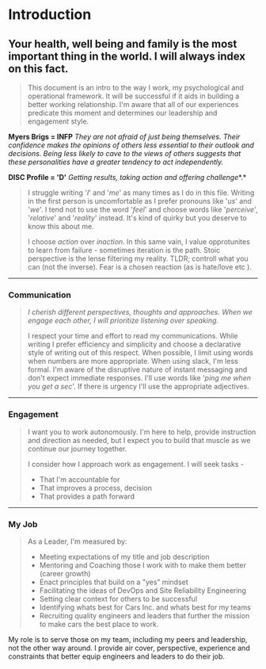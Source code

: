 # Introduction

Your health, well being and family is the most important thing in the world. I will always index on this fact.
---
> This document is an intro to the way I work, my psychological and operational framework. It will be successful if it aids in building a better working relationship. I'm aware that all of our experiences predicate this moment and determines our leadership and engagement style.
>
**Myers Brigs = INFP**
*They are not afraid of just being themselves. Their confidence makes the opinions of others less essential to their outlook and decisions. Being less likely to cave to the views of others suggests that these personalities have a greater tendency to act independently.*
>
**DISC Profile = 'D'**
*Getting results, taking action and offering challenge**.* 
>
> I struggle writing '*I*' and '*me*' as many times as I do in this file. Writing in the first person is uncomfortable as I prefer pronouns like '*us*' and '*we*'. I tend not to use the word '*feel*' and choose words like '*perceive*', '*relative*' and '*reality*' instead. It's kind of quirky but you deserve to know this about me.
>
> I choose *action* over *inaction*. In this same vain, I value opprotunites to learn from failure - sometimes iteration is the path. Stoic perspective is the lense filtering my reality. TLDR; controll what you can (not the inverse). Fear is a chosen reaction (as is hate/love etc ).  
---
### Communication
> *I cherish different perspectives, thoughts and approaches. When we engage each other, I will prioritize listening over speaking.*
>
> I respect your time and effort to read my communications. While writing I prefer efficiency and simplicity and choose a declarative style of writing out of this respect. When possible, I limit using words when numbers are more appropriate. When using slack, I'm less formal. I'm aware of the disruptive nature of instant messaging and don't expect immediate responses. I'll use words like '*ping me when you get a sec*'. If there is urgency I'll use the appropriate adjectives.
---
### Engagement
> I want you to work autonomously. I'm here to help, provide instruction and direction as needed, but I expect you to build that muscle as we continue our journey together.
>
> I consider how I approach work as engagement. I will seek tasks -
> * That I'm accountable for
> * That improves a process, decision
> * That provides a path forward
---

### My Job
> As a Leader, I'm measured by:
> * Meeting expectations of my title and job description
> * Mentoring and Coaching those I work with to make them better (career growth)
> * Enact principles that build on a "yes” mindset
> * Facilitating the ideas of DevOps and Site Reliability Engineering
> * Setting clear context for others to be successful
> * Identifying whats best for Cars Inc. and whats best for my teams
> * Recruiting quality engineers and leaders that further the mission to make cars the best place to work.
> 
My role is to serve those on my team, including my peers and leadership, not the other way around.  I provide air cover, perspective, experience and constraints that better equip engineers and leaders to do their job.
> 








